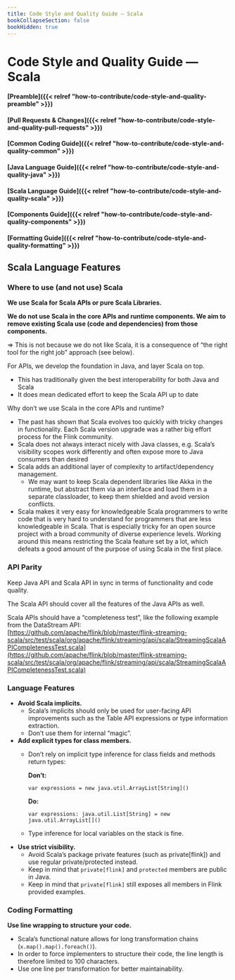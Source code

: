 ```yaml
---
title: Code Style and Quality Guide — Scala
bookCollapseSection: false
bookHidden: true
---
```


# Code Style and Quality Guide — Scala

#### [Preamble]({{< relref "how-to-contribute/code-style-and-quality-preamble" >}})
#### [Pull Requests & Changes]({{< relref "how-to-contribute/code-style-and-quality-pull-requests" >}})
#### [Common Coding Guide]({{< relref "how-to-contribute/code-style-and-quality-common" >}})
#### [Java Language Guide]({{< relref "how-to-contribute/code-style-and-quality-java" >}})
#### [Scala Language Guide]({{< relref "how-to-contribute/code-style-and-quality-scala" >}})
#### [Components Guide]({{< relref "how-to-contribute/code-style-and-quality-components" >}})
#### [Formatting Guide]({{< relref "how-to-contribute/code-style-and-quality-formatting" >}})

## Scala Language Features

### Where to use (and not use) Scala

**We use Scala for Scala APIs or pure Scala Libraries.**

**We do not use Scala in the core APIs and runtime components. We aim to remove existing Scala use (code and dependencies) from those components.**

⇒ This is not because we do not like Scala, it is a consequence of “the right tool for the right job” approach (see below).

For APIs, we develop the foundation in Java, and layer Scala on top.

* This has traditionally given the best interoperability for both Java and Scala
* It does mean dedicated effort to keep the Scala API up to date

Why don’t we use Scala in the core APIs and runtime?

* The past has shown that Scala evolves too quickly with tricky changes in functionality. Each Scala version upgrade was a rather big effort process for the Flink community.
* Scala does not always interact nicely with Java classes, e.g. Scala’s visibility scopes work differently and often expose more to Java consumers than desired
* Scala adds an additional layer of complexity to artifact/dependency management.
    * We may want to keep Scala dependent libraries like Akka in the runtime, but abstract them via an interface and load them in a separate classloader, to keep them shielded and avoid version conflicts.
* Scala makes it very easy for knowledgeable Scala programmers to write code that is very hard to understand for programmers that are less knowledgeable in Scala. That is especially tricky for an open source project with a broad community of diverse experience levels. Working around this means restricting the Scala feature set by a lot, which defeats a good amount of the purpose of using Scala in the first place.


### API Parity

Keep Java API and Scala API in sync in terms of functionality and code quality.

The Scala API should cover all the features of the Java APIs as well.

Scala APIs should have a “completeness test”, like the following example from the DataStream API: [https://github.com/apache/flink/blob/master/flink-streaming-scala/src/test/scala/org/apache/flink/streaming/api/scala/StreamingScalaAPICompletenessTest.scala](https://github.com/apache/flink/blob/master/flink-streaming-scala/src/test/scala/org/apache/flink/streaming/api/scala/StreamingScalaAPICompletenessTest.scala)


### Language Features

* **Avoid Scala implicits.**
    * Scala’s implicits should only be used for user-facing API improvements such as the Table API expressions or type information extraction.
    * Don’t use them for internal “magic”.
* **Add explicit types for class members.**
    * Don’t rely on implicit type inference for class fields and methods return types:

      **Don’t:**
        ```
        var expressions = new java.util.ArrayList[String]()
        ```

      **Do:**
        ```
        var expressions: java.util.List[String] = new java.util.ArrayList[]()
        ```

    * Type inference for local variables on the stack is fine.
* **Use strict visibility.**
    * Avoid Scala’s package private features (such as private[flink]) and use regular private/protected instead.
    * Keep in mind that `private[flink]` and `protected` members are public in Java.
    * Keep in mind that `private[flink]` still exposes all members in Flink provided examples.


### Coding Formatting

**Use line wrapping to structure your code.**

* Scala’s functional nature allows for long transformation chains (`x.map().map().foreach()`).
* In order to force implementers to structure their code, the line length is therefore limited to 100 characters.
* Use one line per transformation for better maintainability.

